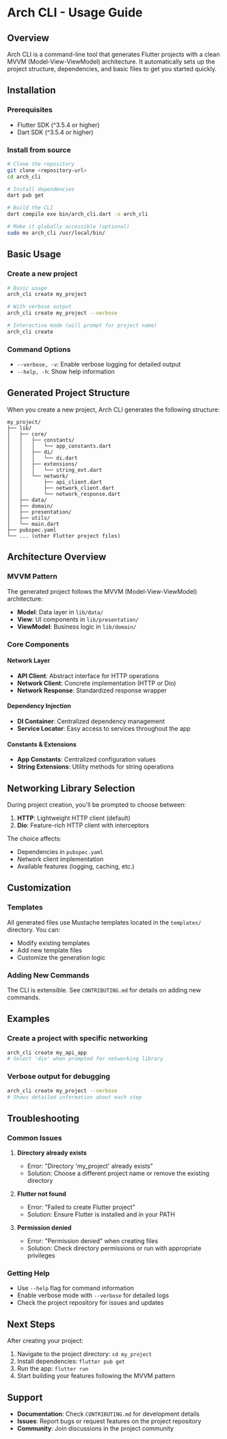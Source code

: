 # Arch CLI - Usage Guide

## Overview

Arch CLI is a command-line tool that generates Flutter projects with a clean MVVM (Model-View-ViewModel) architecture. It automatically sets up the project structure, dependencies, and basic files to get you started quickly.

## Installation

### Prerequisites
- Flutter SDK (^3.5.4 or higher)
- Dart SDK (^3.5.4 or higher)

### Install from source
```bash
# Clone the repository
git clone <repository-url>
cd arch_cli

# Install dependencies
dart pub get

# Build the CLI
dart compile exe bin/arch_cli.dart -o arch_cli

# Make it globally accessible (optional)
sudo mv arch_cli /usr/local/bin/
```

## Basic Usage

### Create a new project
```bash
# Basic usage
arch_cli create my_project

# With verbose output
arch_cli create my_project --verbose

# Interactive mode (will prompt for project name)
arch_cli create
```

### Command Options

- `--verbose, -v`: Enable verbose logging for detailed output
- `--help, -h`: Show help information

## Generated Project Structure

When you create a new project, Arch CLI generates the following structure:

```
my_project/
├── lib/
│   ├── core/
│   │   ├── constants/
│   │   │   └── app_constants.dart
│   │   ├── di/
│   │   │   └── di.dart
│   │   ├── extensions/
│   │   │   └── string_ext.dart
│   │   └── network/
│   │       ├── api_client.dart
│   │       ├── network_client.dart
│   │       └── network_response.dart
│   ├── data/
│   ├── domain/
│   ├── presentation/
│   ├── utils/
│   └── main.dart
├── pubspec.yaml
└── ... (other Flutter project files)
```

## Architecture Overview

### MVVM Pattern
The generated project follows the MVVM (Model-View-ViewModel) architecture:

- **Model**: Data layer in `lib/data/`
- **View**: UI components in `lib/presentation/`
- **ViewModel**: Business logic in `lib/domain/`

### Core Components

#### Network Layer
- **API Client**: Abstract interface for HTTP operations
- **Network Client**: Concrete implementation (HTTP or Dio)
- **Network Response**: Standardized response wrapper

#### Dependency Injection
- **DI Container**: Centralized dependency management
- **Service Locator**: Easy access to services throughout the app

#### Constants & Extensions
- **App Constants**: Centralized configuration values
- **String Extensions**: Utility methods for string operations

## Networking Library Selection

During project creation, you'll be prompted to choose between:

1. **HTTP**: Lightweight HTTP client (default)
2. **Dio**: Feature-rich HTTP client with interceptors

The choice affects:
- Dependencies in `pubspec.yaml`
- Network client implementation
- Available features (logging, caching, etc.)

## Customization

### Templates
All generated files use Mustache templates located in the `templates/` directory. You can:

- Modify existing templates
- Add new template files
- Customize the generation logic

### Adding New Commands
The CLI is extensible. See `CONTRIBUTING.md` for details on adding new commands.

## Examples

### Create a project with specific networking
```bash
arch_cli create my_api_app
# Select 'dio' when prompted for networking library
```

### Verbose output for debugging
```bash
arch_cli create my_project --verbose
# Shows detailed information about each step
```

## Troubleshooting

### Common Issues

1. **Directory already exists**
   - Error: "Directory 'my_project' already exists"
   - Solution: Choose a different project name or remove the existing directory

2. **Flutter not found**
   - Error: "Failed to create Flutter project"
   - Solution: Ensure Flutter is installed and in your PATH

3. **Permission denied**
   - Error: "Permission denied" when creating files
   - Solution: Check directory permissions or run with appropriate privileges

### Getting Help

- Use `--help` flag for command information
- Enable verbose mode with `--verbose` for detailed logs
- Check the project repository for issues and updates

## Next Steps

After creating your project:

1. Navigate to the project directory: `cd my_project`
2. Install dependencies: `flutter pub get`
3. Run the app: `flutter run`
4. Start building your features following the MVVM pattern

## Support

- **Documentation**: Check `CONTRIBUTING.md` for development details
- **Issues**: Report bugs or request features on the project repository
- **Community**: Join discussions in the project community
